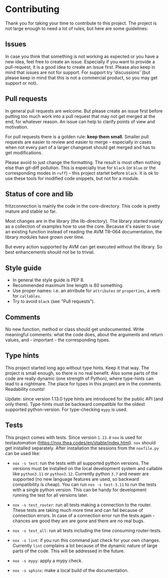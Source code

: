 # Contributing

Thank you for taking your time to contribute to this project.
The project is not large enough to need a lot of rules, but here are some guidelines:


## Issues

In case you think that something is not working as expected or you have a new idea, feel free to create an issue. Especially if you want to provide a pull-request, it is a good idea to create an issue first. Please also keep in mind that issues are not for support. For support try 'discussions' (but please keep in mind that this is not a commercial product, so you may get support or not).


## Pull requests

In general pull requests are welcome. But please create an issue first before putting too much work into a pull request that may not get merged at the end, for whatever reason. An issue can help to clarify points of view and motivation.

For pull requests there is a golden rule: **keep them small**. Smaller pull requests are easier to review and easier to merge – especially in cases when not every part of a larger changeset should get merged and has to get modifications.

Please avoid to just change the formatting. The result is most often nothing else than git-diff pollution. This is especially true for `black` (or `blue` or the corresponding modes in `ruff`) – this project startet before `black`. It is ok to use these tools for modified code snippets, but not for a module.


## Status of core and lib

fritzconnection is mainly the code in the core-directory. This code is pretty mature and stable so far.

Most changes are in the library (the lib-directory). The library started mainly as a collection of examples how to use the core. Because it's easier to use an existing function instead of reading the AVM TR-064 documentation, the library modules have grown over time.

But every action supported by AVM can get executed without the library. So best enhancements should not be to trivial.


## Style guide

- In general the style guide is PEP 8.
- Recommended maximum line length is 80 something.
- Use proper names: i.e. an atrribute for `attributes` or `properties`, a verb for `callables`.
- Try to avoid `black` (see "Pull requests").


## Comments

No new function, method or class should get undocumented. Write meaningful comments: what the code does, about the arguments and return values, and - important - the corresponding types.


## Type hints

This project started long ago without type hints. Keep it that way. The project is small enough, so there is no real benefit. Also some parts of the code are really dynamic (one strength of Python), where type-hints can lead to a nightmare. The place for types in this project are in the comments. Readability counts!

Update: since version 1.13.0 type hints are introduced for the public API (and only there). Type-hints must be backward compatible for the oldest supported python-version. For type-checking `mypy` is used.


## Tests

This project comes with tests. Since version `1.13.0` `nox` is used for testautomation (https://nox.thea.codes/en/stable/index.html). `nox` should get installed separately. After installation the sessions from the `noxfile.py` can be used like:

- `nox -s test`: run the tests with all supported python versions. The versions must be installed on the local development system and callable like `python3.11` or `python3.12`. Currently python `3.7` and newer are supported (no new language features are used, so backward compatibility is cheap). You can run `nox -s test-3.11` to run the tests with a single python version. This can be handy for development running the test for all versions later.

- `nox -s test_router`: run all tests making a connection to the router. These tests are taking much more time and can fail because of connection errors. In case of a connection error run the tests again - chances are good they are are gone and there are no real bugs.

- `nox -s test_all`: run all tests including the time consuming router-tests.

- `nox -s lint`: if you run this command just check for your own changes. Currently `lint` complains a lot because of the dynamic nature of large parts of the code. This will be addressed in the future.

- `nox -s mypy`: apply a mypy check.

- `nox -s sphinx`:  make a local build of the documentation.
